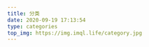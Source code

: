 ```yaml
---
title: 分类
date: 2020-09-19 17:13:54
type: categories
top_img: https://img.imql.life/category.jpg
---
```

